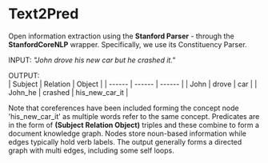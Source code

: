 # Text2Pred
Open information extraction using the **Stanford Parser** - through the **StanfordCoreNLP** wrapper. 
Specifically, we use its Constituency Parser.

INPUT: 
*"John drove his new car but he crashed it."*

OUTPUT:  
|  Subject | Relation | Object |
| ------ | ------ | ------ |
| John | drove | car |
| John_he  | crashed  |  his_new_car_it |

Note that coreferences have been included forming the concept node 'his_new_car_it' as multiple words refer to the same concept. Predicates are in the form of **(Subject Relation Object)** triples and these combine to form a document knowledge graph. Nodes store noun-based information while edges typically hold verb labels. The output generally forms a directed graph with multi edges, including some self loops. 
